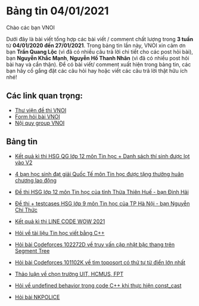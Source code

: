 # Bảng tin 04/01/2021
Chào các bạn VNOI

Dưới đây là bài viết tổng hợp các bài viết / comment chất lượng trong **3 tuần** từ **04/01/2020 đến 27/01/2021**. Trong bảng tin lần này, VNOI xin cảm ơn bạn **Trần Quang Lộc** (vì đã có nhiều câu trả lời chi tiết cho các post hỏi bài), bạn **Nguyễn Khắc Mạnh**, **Nguyễn Hồ Thanh Nhân** (vì đã có nhiều post hỏi bài hay và cẩn thận). Để có bài viết/ comment xuất hiện trong bảng tin, các bạn hãy cố gắng đặt các câu hỏi hay hoặc viết các câu trả lời thật hữu ích nhé!


## Các link quan trọng:
* [Thư viện đề thi VNOI](https://drive.google.com/drive/folders/1LBcmCf7TEwKJeaIgDRk-BBkHQbkHyR3n?usp=sharing)
* [Form hỏi bài VNOI](https://www.facebook.com/groups/VNOIForum/permalink/3591035067583968/)
* [Nội quy group VNOI](https://www.facebook.com/groups/VNOIForum/permalink/3551923554828453/)

## Bảng tin

* [Kết quả kì thi HSG QG lớp 12 môn Tin học + Danh sách thí sinh được lọt vào V2](https://www.facebook.com/groups/VNOIForum/permalink/3882667805087358/)

* [4 bạn học sinh đạt giải Quốc Tế môn Tin học được tặng thưởng huân chương lao động](https://www.facebook.com/groups/VNOIForum/permalink/3859045007449638/)

* [Đề thi HSG lớp 12 môn Tin học của tỉnh Thừa Thiên Huế - bạn Đinh Hải](https://www.facebook.com/groups/VNOIForum/permalink/3886020988085373/)

* [Đề thi + testcases HSG lớp 9 môn Tin học của TP Hà Nội - bạn Nguyễn Chí Thức](https://www.facebook.com/groups/VNOIForum/permalink/3886169454737193/)

* [Kết quả kì thi LINE CODE WOW 2021](https://www.facebook.com/groups/VNOIForum/permalink/3902980439722761/)

* [Hỏi về tài liệu Tin học viết bằng C++](https://www.facebook.com/groups/VNOIForum/permalink/3875305419156930/)

* [Hỏi bài Codeforces 102272D về truy vấn cập nhật bậc thang trên Segment Tree](https://www.facebook.com/groups/VNOIForum/permalink/3903073166380155/)

* [Hỏi bài Codeforces 101102K về tìm toposort có thứ tự từ điển lớn nhất](https://www.facebook.com/groups/VNOIForum/permalink/3899415553412583/)

* [Thảo luận về chọn trường UIT, HCMUS, FPT](https://www.facebook.com/groups/VNOIForum/permalink/3891052744248864/)

* [Hỏi về undefined behavior trong code C++ khi thực hiện const_cast](https://www.facebook.com/groups/VNOIForum/permalink/3847604478593691/)

* [Hỏi bài NKPOLICE](https://www.facebook.com/groups/VNOIForum/permalink/3851226988231440/)
